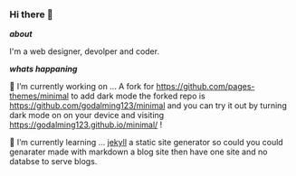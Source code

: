 ### Hi there 👋

_**about**_

I'm a web designer, devolper and coder.

_**whats happaning**_

🔭 I’m currently working on ... A fork for https://github.com/pages-themes/minimal to add dark mode the forked repo is https://github.com/godalming123/minimal and you can try it out by turning dark mode on on your device and visiting https://godalming123.github.io/minimal/ !

🌱 I’m currently learning ... [jekyll](https://jekyllrb.com/) a static site generator so could you could genarater made with markdown a blog site then have one site and no databse to serve blogs.
<!--
**godalming123/godalming123** is a ✨ _special_ ✨ repository because its `README.md` (this file) appears on your GitHub profile.

Here are some ideas to get you started:

- 🔭 I’m currently working on ...
- 🌱 I’m currently learning ...
- 👯 I’m looking to collaborate on ...
- 🤔 I’m looking for help with ...
- 💬 Ask me about ...
- 📫 How to reach me: ...
- 😄 Pronouns: ...
- ⚡ Fun fact: ...
-->
